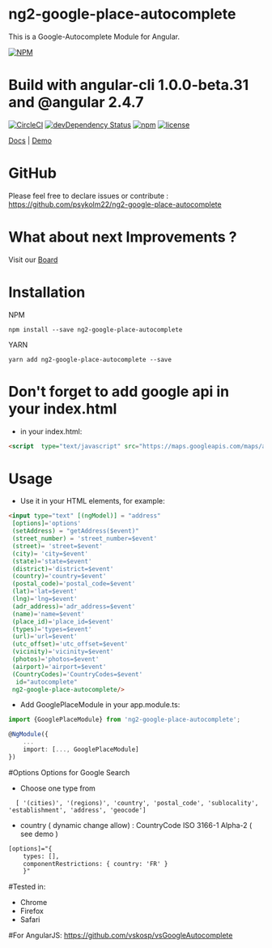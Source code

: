 # ng2-google-place-autocomplete
This is a Google-Autocomplete Module for Angular.

[![NPM](https://nodei.co/npm/ng2-google-place-autocomplete.png?downloads=true&downloadRank=true&stars=true)](https://nodei.co/npm/ng2-google-place-autocomplete/)

# Build with angular-cli 1.0.0-beta.31 and @angular 2.4.7

[![CircleCI](https://circleci.com/gh/psykolm22/ng2-google-place-autocomplete.svg?style=shield&circle-token=cf5e1c8f08d7d90c845e41ba20df0c8a6fc38892)](https://github.com/psykolm22/ng2-google-place-autocomplete) [![devDependency Status](https://gemnasium.com/badges/github.com/psykolm22/ng2-google-place-autocomplete.svg)](https://gemnasium.com/github.com/psykolm22/ng2-google-place-autocomplete) [![npm](http://img.shields.io/npm/v/ng2-google-place-autocomplete.svg?style=flat)](https://www.npmjs.org/package/ng2-google-place-autocomplete) [![license](https://img.shields.io/github/license/psykolm22/ng2-google-place-autocomplete.svg)]()

[Docs](https://psykolm22.github.io/ng2-google-place-autocomplete) | [Demo](https://psykolm22.github.io/) 

# GitHub
Please feel free to declare issues or contribute  : https://github.com/psykolm22/ng2-google-place-autocomplete

# What about next Improvements ? 
Visit our [Board](https://github.com/psykolm22/ng2-google-place-autocomplete/projects/1)
# Installation

NPM

    npm install --save ng2-google-place-autocomplete

YARN

    yarn add ng2-google-place-autocomplete --save

# Don't forget to add google api in your index.html
* in your index.html:
```html
<script  type="text/javascript" src="https://maps.googleapis.com/maps/api/js?libraries=places"></script>
```

# Usage
* Use it in your HTML elements, for example:
```html
<input type="text" [(ngModel)] = "address" 
 [options]='options' 
 (setAddress) = "getAddress($event)"
 (street_number) = 'street_number=$event'
 (street)= 'street=$event'
 (city)= 'city=$event'
 (state)='state=$event'
 (district)='district=$event'
 (country)='country=$event'
 (postal_code)='postal_code=$event'
 (lat)='lat=$event' 
 (lng)='lng=$event' 
 (adr_address)='adr_address=$event' 
 (name)='name=$event' 
 (place_id)='place_id=$event' 
 (types)='types=$event' 
 (url)='url=$event'  
 (utc_offset)='utc_offset=$event' 
 (vicinity)='vicinity=$event' 
 (photos)='photos=$event' 
 (airport)='airport=$event' 
 (CountryCodes)='CountryCodes=$event'
  id="autocomplete"
 ng2-google-place-autocomplete/> 
```


* Add GooglePlaceModule in your app.module.ts:
```typeScript
import {GooglePlaceModule} from 'ng2-google-place-autocomplete';

@NgModule({
    ...
    import: [..., GooglePlaceModule]
})
```

#Options
Options for Google Search
* Choose one type from
```
  [ '(cities)', '(regions)', 'country', 'postal_code', 'sublocality', 'establishment', 'address', 'geocode'] 
```  
* country ( dynamic change allow) : CountryCode ISO 3166-1 Alpha-2 ( see demo )
```html  
[options]="{
    types: [],
    componentRestrictions: { country: 'FR' }
    }"
```
#Tested in:
* Chrome
* Firefox
* Safari


#For AngularJS:
https://github.com/vskosp/vsGoogleAutocomplete




